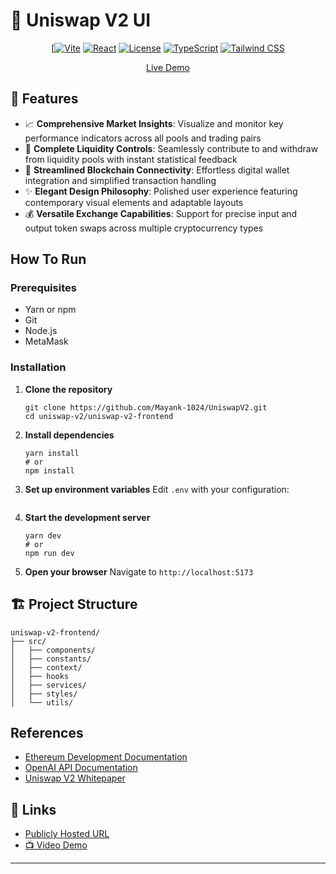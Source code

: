 # 🦄 Uniswap V2 UI 

<div align="center">
  
  [[![Vite](https://img.shields.io/badge/Vite-5.x-646CFF.svg)](https://vitejs.dev/)
    [![React](https://img.shields.io/badge/React-18.x-blue.svg)](https://reactjs.org/)
    [![License](https://img.shields.io/badge/License-MIT-green.svg)](LICENSE)
    [![TypeScript](https://img.shields.io/badge/TypeScript-5.x-blue.svg)](https://www.typescriptlang.org/)
    [![Tailwind CSS](https://img.shields.io/badge/Tailwind_CSS-3.x-38B2AC.svg)](https://tailwindcss.com/)

  <div align="center">
    <p><a href="https://mayankuniswapv2-ui.vercel.app/" target="_blank">Live Demo</a></p>
  </div>
</div>

## 🎨 Features

- 📈 **Comprehensive Market Insights**: Visualize and monitor key performance indicators across all pools and trading pairs
- 🌊 **Complete Liquidity Controls**: Seamlessly contribute to and withdraw from liquidity pools with instant statistical feedback
- 🔮 **Streamlined Blockchain Connectivity**: Effortless digital wallet integration and simplified transaction handling
- ✨ **Elegant Design Philosophy**: Polished user experience featuring contemporary visual elements and adaptable layouts
- 💰 **Versatile Exchange Capabilities**: Support for precise input and output token swaps across multiple cryptocurrency types

## How To Run

### Prerequisites

- Yarn or npm
- Git
- Node.js
- MetaMask

### Installation

1. **Clone the repository**
   ```terminal
   git clone https://github.com/Mayank-1024/UniswapV2.git
   cd uniswap-v2/uniswap-v2-frontend
   ```

2. **Install dependencies**
   ```terminal
   yarn install
   # or
   npm install
   ```

3. **Set up environment variables**
   Edit `.env` with your configuration:
   ```env
     ```

4. **Start the development server**
   ```terminal
   yarn dev
   # or
   npm run dev
   ```

5. **Open your browser**
   Navigate to `http://localhost:5173`

## 🏗️ Project Structure

```
uniswap-v2-frontend/
├── src/
│   ├── components/         
│   ├── constants/            
│   ├── context/              
│   ├── hooks           
│   ├── services/           
│   ├── styles/             
│   └── utils/                             
```

## References

- [Ethereum Development Documentation](https://ethereum.org/en/developers/)
- [OpenAI API Documentation](https://platform.openai.com/docs/)
- [Uniswap V2 Whitepaper](https://uniswap.org/whitepaper.pdf)

## 🔗 Links

- [Publicly Hosted URL](https://mayankuniswapv2-ui.vercel.app/)
- [📺 Video Demo](https://drive.google.com/drive/folders/1HTG_koZwYZxQr_hiuUoU1wnksFInMIdm?usp=sharing)

---
